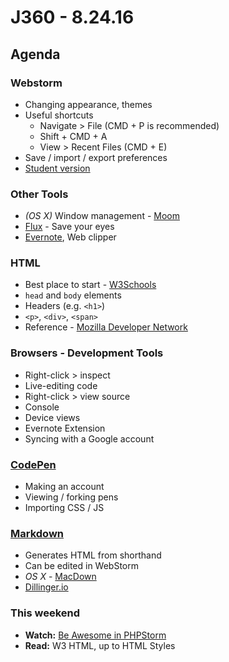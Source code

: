 # J360 - 8.24.16
## Agenda

### Webstorm
 * Changing appearance, themes
 * Useful shortcuts
     * Navigate > File (CMD + P is recommended)
     * Shift + CMD + A
     * View > Recent Files (CMD + E)
 * Save / import / export preferences
 * [Student version](https://www.jetbrains.com/student/)

### Other Tools
 * _(OS X)_ Window management - [Moom](https://manytricks.com/moom/)
 * [Flux](https://justgetflux.com/) - Save your eyes
 * [Evernote](https://evernote.com/), Web clipper

### HTML
 * Best place to start - [W3Schools](http://www.w3schools.com/html/default.asp)
 * `head` and `body` elements
 * Headers (e.g. `<h1>`)
 * `<p>`, `<div>`, `<span>`
 * Reference - [Mozilla Developer Network](https://developer.mozilla.org/en-US/)

### Browsers - Development Tools
 * Right-click > inspect
 * Live-editing code
 * Right-click > view source
 * Console
 * Device views
 * Evernote Extension
 * Syncing with a Google account

### [CodePen](https://codepen.io/)
 * Making an account
 * Viewing / forking pens
 * Importing CSS / JS
 
### [Markdown](https://daringfireball.net/projects/markdown/)
 * Generates HTML from shorthand
 * Can be edited in WebStorm
 * _OS X_ - [MacDown](http://macdown.uranusjr.com/)
 * [Dillinger.io](http://dillinger.io)

### This weekend
 * **Watch:** [Be Awesome in PHPStorm](https://laracasts.com/series/how-to-be-awesome-in-phpstorm) 
 * **Read:** W3 HTML, up to HTML Styles